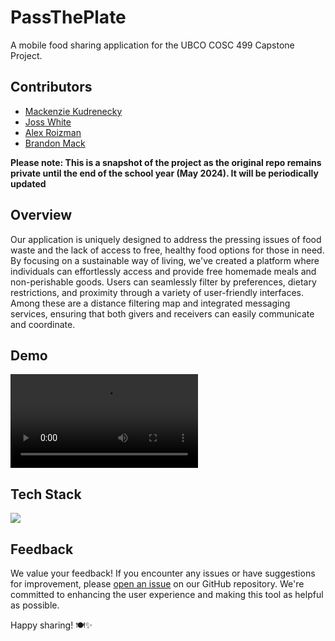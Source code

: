 # PassThePlate

A mobile food sharing application for the UBCO COSC 499 Capstone Project.

## Contributors

- [Mackenzie Kudrenecky](https://github.com/mkudrenecky)
- [Joss White](https://github.com/jossw24)
- [Alex Roizman](https://github.com/aroizmand)
- [Brandon Mack](https://github.com/brandonjmack)

**Please note: This is a snapshot of the project as the original repo remains private until the end of the school year (May 2024). It will be periodically updated**

## Overview

Our application is uniquely designed to address the pressing issues of food waste and the lack of access to free, healthy food options for those in need. By focusing on a sustainable way of living, we've created a platform where individuals can effortlessly access and provide free homemade meals and non-perishable goods. Users can seamlessly filter by preferences, dietary restrictions, and proximity through a variety of user-friendly interfaces. Among these are a distance filtering map and integrated messaging services, ensuring that both givers and receivers can easily communicate and coordinate.

## Demo

![Alt text](media/passThePlateDemo.mp4)

## Tech Stack

![](https://skills.thijs.gg/icons?i=js,react,html,css,python,django)

## Feedback

We value your feedback! If you encounter any issues or have suggestions for improvement, please [open an issue](https://github.com/mkudrenecky/pass-the-plate/issues/new) on our GitHub repository. We're committed to enhancing the user experience and making this tool as helpful as possible.

Happy sharing! 🍽️✨
